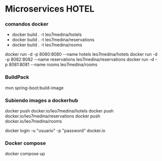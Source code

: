 # Microservices HOTEL

### comandos docker
- docker build . -t leo7medina/hotels
- docker build . -t leo7medina/reservations
- docker build . -t leo7medina/rooms

docker run -d -p 8080:8080 --name hotels leo7medina/hotels
docker run -d -p 8082:8082 --name reservations leo7medina/reservations
docker run -d -p 8081:8081 --name rooms leo7medina/rooms

### BuildPack
mvn spring-boot:build-image

### Subiendo images a dockerhub

docker push docker.io/leo7medina/hotels
docker push docker.io/leo7medina/reservations
docker push docker.io/leo7medina/rooms


docker login -u "usuario" -p "password" docker.io


### Docker compose

docker compose up